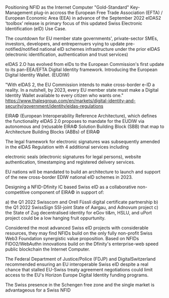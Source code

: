 Positioning NFID as the Internet Computer "Gold-Standard" Key-Management plug-in accross the European Free Trade Association (EFTA) / European Economic Area (EEA) in advance of the September 2022 eIDAS2 ‘toolbox’ release is primary focus of this updated Swiss Electronic Identification (eID) Use Case.

The countdown for EU member state governments', private-sector SMEs, investors, developers, and entrepernuers vying to update pre-notified/notified national eID schemes infrastructure under the prior eIDAS (electronic identification, authentication and trust services)

eIDAS 2.O has evolved from eIDs to the European Commission's first update to its pan-EEA/EFTA Digital Identity framework. Introducing the European Digital Identity Wallet. (EUDIW)

"With eIDAS 2, the EU Commission intends to make cross-border e-ID a reality. In a nutshell, by 2023, every EU member state must make a Digital Identity Wallet available to every citizen who wants one." https://www.thalesgroup.com/en/markets/digital-identity-and-security/government/identity/eidas-regulations

EIRA© (European Interoperability Reference Architecture), which defines the functionality eIDAS 2.0 proposes to mandate for the EUDIW via autonomous and (re)usable EIRA© Solution Building Block (SBB) that map to Architecture Building Blocks (ABBs) of EIRA©

The legal framework for electronic signatures was subsequently amended in the eIDAS Regulation with 4 additional services including 

electronic seals (electronic signatures for legal persons), 
website authentication, 
timestamping and 
registered delivery services.

EU nations will be mandated to build an architecture to launch and support of the new cross-border EDIW national eID schemes in 2023.

Designing a NFID-Dfinity IC based Swiss eID as a collaborative non-competitive component of EIRA© in support of:

a) the Q1 2022 Swisscom and Orell Füssli digital certificate partnership
b) the Q1 2022 SwissSign SSI-joint State of Aargau, and Adnovum project
c) the State of Zug decentralised identity for eGov ti&m, HSLU, and uPort project could be a low hanging fruit oppurtunity.

Considered the most advanced Swiss eID projects with considerable resources, they may find NFIDs build on the only fully non-profit Swiss Web3 Foundation synergistic value proposition. Based on NFIDs FIDO2/WebAuthn innovations build on the Dfinity's enterprise-web speed public blockchain the Internet Computer. 

The Federal Department of Justice/Police (FDJP) and DigitalSwitzerland recommended ensuring an EU interoperable Swiss eID despite a real chance that stalled EU-Swiss treaty agreement negotiations could limit access to the EU's Horizon Europe Digital Identity funding programs. 

The Swiss presence in the Schengen free zone and the single market is advantageous for a Swiss NFID
